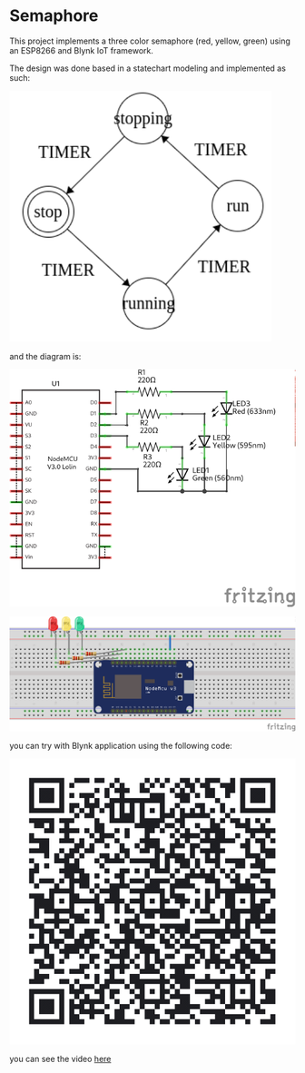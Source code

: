 # Semaphore 

This project implements a three color semaphore (red, yellow, green) using an ESP8266 and Blynk IoT framework.

The design was done based in a statechart modeling and implemented as such:
 
 ![statechart](./statechart.png)

and the diagram is:

![schematic](./schematic.png)

![breadboard](./breadboard.png)


you can try with Blynk application using the following code:

![QR](./qr.png)


you can see the video [here](https://youtu.be/W7tlmPPVjuA)



